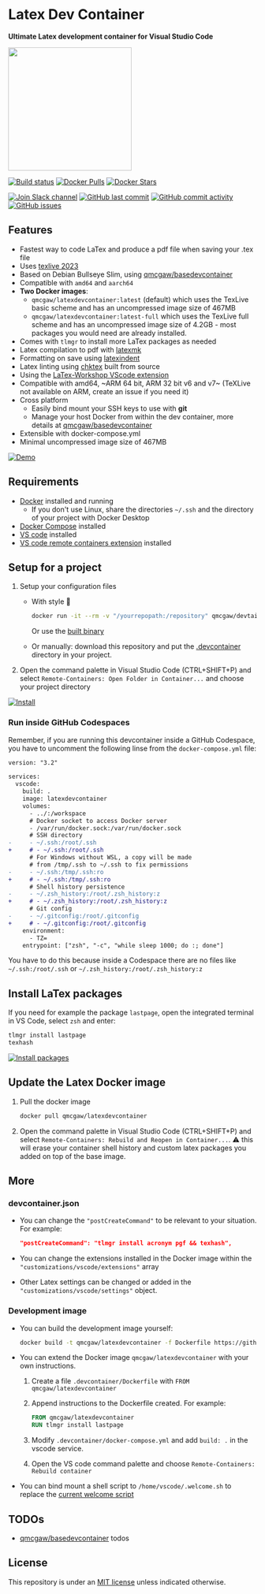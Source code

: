 # Latex Dev Container

**Ultimate Latex development container for Visual Studio Code**

<img height="250" src="https://raw.githubusercontent.com/qdm12/latexdevcontainer/master/title.svg?sanitize=true">

[![Build status](https://github.com/qdm12/latexdevcontainer/workflows/CI/badge.svg)](https://github.com/qdm12/latexdevcontainer/actions?query=workflow%3ACI)
[![Docker Pulls](https://img.shields.io/docker/pulls/qmcgaw/latexdevcontainer.svg)](https://hub.docker.com/r/qmcgaw/latexdevcontainer)
[![Docker Stars](https://img.shields.io/docker/stars/qmcgaw/latexdevcontainer.svg)](https://hub.docker.com/r/qmcgaw/latexdevcontainer)

[![Join Slack channel](https://img.shields.io/badge/slack-@qdm12-yellow.svg?logo=slack)](https://join.slack.com/t/qdm12/shared_invite/enQtOTE0NjcxNTM1ODc5LTYyZmVlOTM3MGI4ZWU0YmJkMjUxNmQ4ODQ2OTAwYzMxMTlhY2Q1MWQyOWUyNjc2ODliNjFjMDUxNWNmNzk5MDk)
[![GitHub last commit](https://img.shields.io/github/last-commit/qdm12/latexdevcontainer.svg)](https://github.com/qdm12/latexdevcontainer/issues)
[![GitHub commit activity](https://img.shields.io/github/commit-activity/y/qdm12/latexdevcontainer.svg)](https://github.com/qdm12/latexdevcontainer/issues)
[![GitHub issues](https://img.shields.io/github/issues/qdm12/latexdevcontainer.svg)](https://github.com/qdm12/latexdevcontainer/issues)

## Features

- Fastest way to code LaTex and produce a pdf file when saving your .tex file
- Uses [texlive 2023](https://www.tug.org/texlive/acquire-netinstall.html)
- Based on Debian Bullseye Slim, using [qmcgaw/basedevcontainer](https://github.com/qdm12/basedevcontainer)
- Compatible with `amd64` and `aarch64`
- **Two Docker images**:
    - `qmcgaw/latexdevcontainer:latest` (default) which uses the TexLive basic scheme and has an uncompressed image size of 467MB
    - `qmcgaw/latexdevcontainer:latest-full` which uses the TexLive full scheme and has an uncompressed image size of 4.2GB - most packages you would need are already installed.
- Comes with `tlmgr` to install more LaTex packages as needed
- Latex compilation to pdf with [latexmk](https://mg.readthedocs.io/latexmk.html)
- Formatting on save using [latexindent](https://github.com/cmhughes/latexindent.pl)
- Latex linting using [chktex](https://www.nongnu.org/chktex) built from source
- Using the [LaTex-Workshop VScode extension](https://github.com/James-Yu/LaTeX-Workshop)
- Compatible with amd64, ~ARM 64 bit, ARM 32 bit v6 and v7~ (TeXLive not available on ARM, create an issue if you need it)
- Cross platform
    - Easily bind mount your SSH keys to use with **git**
    - Manage your host Docker from within the dev container, more details at [qmcgaw/basedevcontainer](https://github.com/qdm12/basedevcontainer#features)
- Extensible with docker-compose.yml
- Minimal uncompressed image size of 467MB

[![Demo](https://i.imgur.com/4jFRIql.gif)](https://github.com/qdm12/latexdevcontainer)

## Requirements

- [Docker](https://www.docker.com/products/docker-desktop) installed and running
    - If you don't use Linux, share the directories `~/.ssh` and the directory of your project with Docker Desktop
- [Docker Compose](https://docs.docker.com/compose/install/) installed
- [VS code](https://code.visualstudio.com/download) installed
- [VS code remote containers extension](https://marketplace.visualstudio.com/items?itemName=ms-vscode-remote.remote-containers) installed

## Setup for a project

1. Setup your configuration files
    - With style 💯

        ```sh
        docker run -it --rm -v "/yourrepopath:/repository" qmcgaw/devtainr:v0.4.0 -dev latex -path /repository -name projectname
        ```

        Or use the [built binary](https://github.com/qdm12/devtainr#binary)
    - Or manually: download this repository and put the [.devcontainer](.devcontainer) directory in your project.
1. Open the command palette in Visual Studio Code (CTRL+SHIFT+P) and select `Remote-Containers: Open Folder in Container...` and choose your project directory

[![Install](https://i.imgur.com/1NJHIbH.gif)](https://github.com/qdm12/latexdevcontainer#setup-for-a-project)

### Run inside GitHub Codespaces

Remember, if you are running this devcontainer inside a GitHub Codespace, you have to uncomment the following
linse from the `docker-compose.yml` file:

```diff
version: "3.2"

services:
  vscode:
    build: .
    image: latexdevcontainer
    volumes:
      - ../:/workspace
      # Docker socket to access Docker server
      - /var/run/docker.sock:/var/run/docker.sock
      # SSH directory
-     - ~/.ssh:/root/.ssh
+     # - ~/.ssh:/root/.ssh
      # For Windows without WSL, a copy will be made
      # from /tmp/.ssh to ~/.ssh to fix permissions
-     - ~/.ssh:/tmp/.ssh:ro
+     # - ~/.ssh:/tmp/.ssh:ro
      # Shell history persistence
-     - ~/.zsh_history:/root/.zsh_history:z
+     # - ~/.zsh_history:/root/.zsh_history:z
      # Git config
-     - ~/.gitconfig:/root/.gitconfig
+     # - ~/.gitconfig:/root/.gitconfig
    environment:
      - TZ=
    entrypoint: ["zsh", "-c", "while sleep 1000; do :; done"]
```

You have to do this because inside a Codespace there are no files like `~/.ssh:/root/.ssh`
or `~/.zsh_history:/root/.zsh_history:z`

## Install LaTex packages

If you need for example the package `lastpage`, open the integrated terminal in VS Code, select `zsh` and enter:

```sh
tlmgr install lastpage
texhash
```

[![Install packages](https://i.imgur.com/mBM2NYB.gif)](https://github.com/qdm12/latexdevcontainer#install-latex-packages)

## Update the Latex Docker image

1. Pull the docker image

    ```sh
    docker pull qmcgaw/latexdevcontainer
    ```

1. Open the command palette in Visual Studio Code (CTRL+SHIFT+P) and select `Remote-Containers: Rebuild and Reopen in Container...`. ⚠️ this will erase your container shell history and custom latex packages you added on top of the base image.

## More

### devcontainer.json

- You can change the `"postCreateCommand"` to be relevant to your situation. For example:

    ```json
    "postCreateCommand": "tlmgr install acronym pgf && texhash",
    ```

- You can change the extensions installed in the Docker image within the `"customizations/vscode/extensions"` array
- Other Latex settings can be changed or added in the `"customizations/vscode/settings"` object.

### Development image

- You can build the development image yourself:

    ```sh
    docker build -t qmcgaw/latexdevcontainer -f Dockerfile https://github.com/qdm12/latexdevcontainer.git
    ```

- You can extend the Docker image `qmcgaw/latexdevcontainer` with your own instructions.

    1. Create a file `.devcontainer/Dockerfile` with `FROM qmcgaw/latexdevcontainer`
    1. Append instructions to the Dockerfile created. For example:

        ```Dockerfile
        FROM qmcgaw/latexdevcontainer
        RUN tlmgr install lastpage
        ```

    1. Modify `.devcontainer/docker-compose.yml` and add `build: .` in the vscode service.
    1. Open the VS code command palette and choose `Remote-Containers: Rebuild container`

- You can bind mount a shell script to `/home/vscode/.welcome.sh` to replace the [current welcome script](shell/.welcome.sh)

## TODOs

- [qmcgaw/basedevcontainer](https://github.com/qdm12/basedevcontainer) todos

## License

This repository is under an [MIT license](https://github.com/qdm12/latexdevcontainer/master/LICENSE) unless indicated otherwise.
